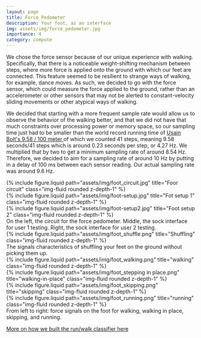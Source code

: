 ```yaml
---
layout: page
title: Force Pedometer
description: Your foot, as an interface
img: assets/img/force_pedometer.jpg
importance: 4
category: compute
---
```


We chose the force sensor because of our unique experience with walking. Specifically, that there is a noticeable weight-shifting mechanism between steps, where more force is applied onto the ground with which our feet are connected. This feature seemed to be resilient to strange ways of walking, for example, dance moves. As such, we decided to go with the force sensor, which could measure the force applied to the ground, rather than an accelerometer or other sensors that may not be alerted to constant-velocity sliding movements or other atypical ways of walking.

We decided that starting with a more frequent sample rate would allow us to observe the behavior of the walking better, and that we did not have that much constraints over processing power or memory space, so our sampling time just had to be smaller than the world record running time of <a href="https://www.youtube.com/watch?v=jiQ-4TFeeO8"> Usain Bolt's 9.58 / 100 meter </a> of which we counted 41 steps, meaning 9.58 seconds/41 steps which is around 0.23 seconds per step, or 4.27 Hz. We multiplied that by two to get a minimum sampling rate of around 8.54 Hz. Therefore, we decided to aim for a sampling rate of around 10 Hz by putting in a delay of 100 ms between each sensor reading. Our actual sampling rate was around 9.6 Hz.

<div class="row">
    <div class="col-sm mt-3 mt-md-0">
        {% include figure.liquid path="assets/img/foot_circuit.jpg" title="Foor circuit" class="img-fluid rounded z-depth-1" %}
    </div>
    <div class="col-sm mt-3 mt-md-0">
        {% include figure.liquid path="assets/img/foot-setup.jpg" title="Fot setup 1" class="img-fluid rounded z-depth-1" %}
    </div>
    <div class="col-sm mt-3 mt-md-0">
        {% include figure.liquid path="assets/img/foot-setup2.jpg" title="Foot setup 2" class="img-fluid rounded z-depth-1" %}
    </div>
</div>
<div class="caption">
    On the left, the circuit for the force pedometer. Middle, the sock interface for user 1 testing. Right, the sock interface for user 2 testing.
</div>
<div class="row">
    <div class="col-sm mt-3 mt-md-0">
        {% include figure.liquid path="assets/img/foot_shuffle.png" title="Shuffling" class="img-fluid rounded z-depth-1" %}
    </div>
</div>
<div class="caption">
    The signals characteristics of shuffling your feet on the ground without picking them up.
</div>

<div class="row">
    <div class="col-sm mt-3 mt-md-0">
        {% include figure.liquid path="assets/img/foot_walking.png" title="walking" class="img-fluid rounded z-depth-1" %}
    </div>
    <div class="col-sm mt-3 mt-md-0">
        {% include figure.liquid path="assets/img/foot_stepping in place.png" title="walking-in-place" class="img-fluid rounded z-depth-1" %}
    </div>
    <div class="col-sm mt-3 mt-md-0">
        {% include figure.liquid path="assets/img/foot_skipping.png" title="skipping" class="img-fluid rounded z-depth-1" %}
    </div>
    <div class="col-sm mt-3 mt-md-0">
        {% include figure.liquid path="assets/img/foot_running.png" title="running" class="img-fluid rounded z-depth-1" %}
    </div>
</div>
<div class="caption">
    From left to right: force signals on the foot for walking, walking in place, skipping, and running.
</div>

<a href="https://www.overleaf.com/read/vgqfjfzfshpm#083212">More on how we built the run/walk classifier here </a>